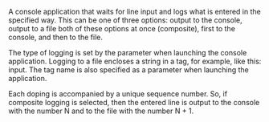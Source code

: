 A console application that waits for line input and logs what is entered in the specified way. This can be one of three options:
output to the console,
output to a file
both of these options at once (composite), first to the console, and then to the file.

The type of logging is set by the parameter when launching the console application. Logging to a file encloses a string in a tag, for example, like this: <a>input</a>. The tag name is also specified as a parameter when launching the application.

Each doping is accompanied by a unique sequence number. So, if composite logging is selected, then the entered line is output to the console with the number N and to the file with the number N + 1.